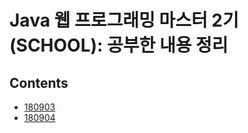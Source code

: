 # Java 웹 프로그래밍 마스터 2기 (SCHOOL): 공부한 내용 정리

## Contents

- [180903](https://github.com/gyumin-kim/jwpm-2/blob/master/180903.md)
- [180904](https://github.com/gyumin-kim/jwpm-2/blob/master/180904.md)
